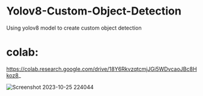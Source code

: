 # Yolov8-Custom-Object-Detection
Using yolov8 model to create custom object detection

# colab:
https://colab.research.google.com/drive/18Y6RkvzqtcmjJGi5WDvcaoJBc8Hkoz8_

![Screenshot 2023-10-25 224044](https://github.com/ammarak/Yolov8-Custom-Object-Detection/assets/53859857/529bae7d-4ead-4877-9f26-72df1a5fee81)

